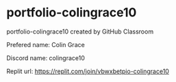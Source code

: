 # portfolio-colingrace10
portfolio-colingrace10 created by GitHub Classroom

Prefered name: Colin Grace

Discord name: colingrace10

Replit url: https://replit.com/join/vbwxbetpio-colingrace10
